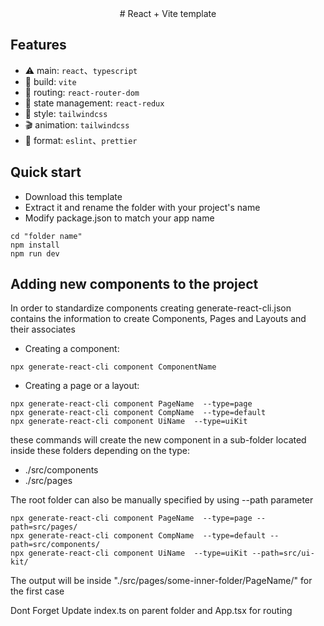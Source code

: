 <div align="center" markdown="1">
# React + Vite template
<br>
</div>

## Features

- ⚠️ main: `react`、`typescript`
- 🚚 build: `vite`
- 🚀 routing: `react-router-dom`
- 🚧 state management: `react-redux`
- 🎨 style: `tailwindcss`
- 🎬 animation: `tailwindcss`
- 📒 format: `eslint`、`prettier`

## Quick start
- Download this template
- Extract it and rename the folder with your project's name
- Modify package.json to match your app name
```
cd "folder name"
npm install 
npm run dev
```

## Adding new components to the project
In order to standardize components creating generate-react-cli.json contains the information to create Components, Pages and Layouts and their associates
- Creating a component:
```
npx generate-react-cli component ComponentName 
```
- Creating a page or a layout:
```
npx generate-react-cli component PageName  --type=page
npx generate-react-cli component CompName  --type=default
npx generate-react-cli component UiName  --type=uiKit
```
these commands will create the new component in a sub-folder located inside these folders depending on the type:
- ./src/components
- ./src/pages

The root folder can also be manually specified by using --path parameter
```
npx generate-react-cli component PageName  --type=page --path=src/pages/
npx generate-react-cli component CompName  --type=default --path=src/components/
npx generate-react-cli component UiName  --type=uiKit --path=src/ui-kit/
```
The output will be inside "./src/pages/some-inner-folder/PageName/" for the first case

Dont Forget Update index.ts on parent folder and App.tsx for routing
